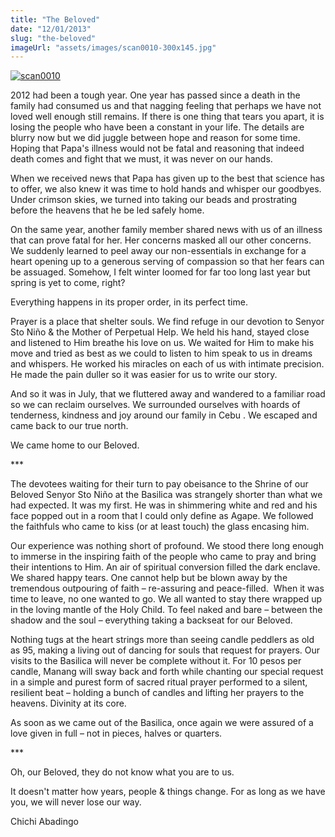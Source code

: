 ```yaml
---
title: "The Beloved"
date: "12/01/2013"
slug: "the-beloved"
imageUrl: "assets/images/scan0010-300x145.jpg"
---
```


[![scan0010](https://i0.wp.com/santonino-nz.org/wp-content/uploads/2013/01/scan0010-300x145.jpg?resize=554%2C295)](http://santonino-nz.org/the-beloved/scan0010/)

2012 had been a tough year. One year has passed since a death in the family had consumed us and that nagging feeling that perhaps we have not loved well enough still remains. If there is one thing that tears you apart, it is losing the people who have been a constant in your life. The details are blurry now but we did juggle between hope and reason for some time. Hoping that Papa's illness would not be fatal and reasoning that indeed death comes and fight that we must, it was never on our hands.

When we received news that Papa has given up to the best that science has to offer, we also knew it was time to hold hands and whisper our goodbyes. Under crimson skies, we turned into taking our beads and prostrating before the heavens that he be led safely home.

On the same year, another family member shared news with us of an illness that can prove fatal for her. Her concerns masked all our other concerns. We suddenly learned to peel away our non-essentials in exchange for a heart opening up to a generous serving of compassion so that her fears can be assuaged. Somehow, I felt winter loomed for far too long last year but spring is yet to come, right?

Everything happens in its proper order, in its perfect time.

Prayer is a place that shelter souls. We find refuge in our devotion to Senyor Sto Niño & the Mother of Perpetual Help. We held his hand, stayed close and listened to Him breathe his love on us. We waited for Him to make his move and tried as best as we could to listen to him speak to us in dreams and whispers. He worked his miracles on each of us with intimate precision. He made the pain duller so it was easier for us to write our story.

And so it was in July, that we fluttered away and wandered to a familiar road so we can reclaim ourselves. We surrounded ourselves with hoards of tenderness, kindness and joy around our family in Cebu . We escaped and came back to our true north.

We came home to our Beloved.

\*\*\*

The devotees waiting for their turn to pay obeisance to the Shrine of our Beloved Senyor Sto Niño at the Basilica was strangely shorter than what we had expected. It was my first. He was in shimmering white and red and his face popped out in a room that I could only define as Agape. We followed the faithfuls who came to kiss (or at least touch) the glass encasing him.

Our experience was nothing short of profound. We stood there long enough to immerse in the inspiring faith of the people who came to pray and bring their intentions to Him. An air of spiritual conversion filled the dark enclave. We shared happy tears. One cannot help but be blown away by the tremendous outpouring of faith – re-assuring and peace-filled.  When it was time to leave, no one wanted to go. We all wanted to stay there wrapped up in the loving mantle of the Holy Child. To feel naked and bare – between the shadow and the soul – everything taking a backseat for our Beloved.

Nothing tugs at the heart strings more than seeing candle peddlers as old as 95, making a living out of dancing for souls that request for prayers. Our visits to the Basilica will never be complete without it. For 10 pesos per candle, Manang will sway back and forth while chanting our special request in a simple and purest form of sacred ritual prayer performed to a silent, resilient beat – holding a bunch of candles and lifting her prayers to the heavens. Divinity at its core.

As soon as we came out of the Basilica, once again we were assured of a love given in full – not in pieces, halves or quarters.

\*\*\*

Oh, our Beloved, they do not know what you are to us.

It doesn't matter how years, people & things change. For as long as we have you, we will never lose our way.

Chichi Abadingo